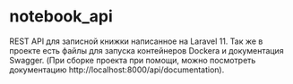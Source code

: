 # notebook_api

 REST API для записной книжки написанное на Laravel 11.
 Так же в проекте есть файлы для запуска контейнеров Dockera и документация Swagger.
 (При сборке проекта при помощи, можно посмотреть документацию http://localhost:8000/api/documentation).
